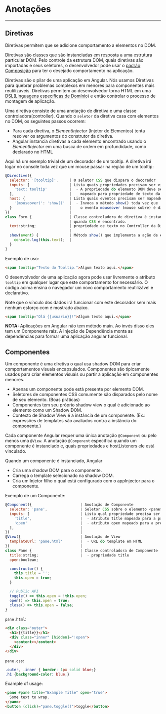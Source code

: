 # Anotações
--------------
## Diretivas
Diretivas permitem que se adicione comportamento a elementos no DOM.

Diretivas são classes que são instanciadas em resposta a uma estrutura particular DOM. Pelo controle da estrutura DOM, quais diretivas são importadas e seus seletores, o desenvolvedor pode usar o [padrão Composição](https://pt.wikipedia.org/wiki/Composi%C3%A7%C3%A3o_de_objetos) para ter o desejado comportamento na aplicação.

Diretivas são o pilar de uma aplicação em Angular. Nós usamos Diretivas para quebrar problemas complexos em menores para componentes mais reutilizáveis. Diretivas permitem ao desenvolvedor torna HTML em uma [DSL(Linguagens específicas de Domínio)](https://pt.wikipedia.org/wiki/Linguagem_de_dom%C3%ADnio_espec%C3%ADfico) e então controlar o processo de montagem de aplicação.

Uma diretiva consiste de uma anotação de diretiva e uma classe controladora(controller). Quando o `seletor` da diretiva casa com elementos no DOM, os seguintes passos ocorrem:

* Para cada diretiva, o *ElementInjector* (Injetor de Elementos) tenta resolver os argumentos do construtor da diretiva.
* Angular instancia diretivas a cada elemento encontrado usando o *ElementInjector* em uma busca de ordem em profundidade, como declarado no HTML

Aqui há um exemplo trivial de um decorador de um tooltip. A diretiva irá logar no console toda vez que um mouse passar na região de um tooltip:

```javascript
@Directive({
  selector: '[tooltip]',     | O seletor CSS que dispara o decorador
  inputs: [                  | Lista quais propriedades precisam ser vinculados
    'text: tooltip'          |  - A propriedade do elemento DOM deve ser
  ],                         |    mapeado para propriedade de texto da diretiva.
  host: {                    | Lista quais eventos precisam ser mapeados
    '(mouseover)': 'show()'  |  - Invoca o método show() toda vez que
  }                          |    o evento mouseover (mouse sobre) é disparado.
})                           |
class Form {                 | Classe controladora de diretiva é instanciada,
                             | quando CSS é encontrado.
  text:string;               | propriedade de texto no Controller da Diretiva.
                             |
  show(event) {              | Método show() que implementa a ação de exibir no console.
    console.log(this.text);  |
  }
}
```

Exemplo de uso:

```html
<span tooltip="Texto do Tooltip.">Algum texto aqui.</span>
```
O desenvolvedor de uma aplicação agora pode usar livremente o atributo `tooltip` em qualquer lugar que este comportamento for necessário.
O código acima ensina o navegador um novo comportamento reutilizável e declarativo.

Note que o vínculo dos dados irá funcionar com este decorador sem mais nenhum esforço com é mostrado abaixo.

```html
<span tooltip="Olá {{usuario}}!">Algum texto aqui.</span>
```

**NOTA:** Aplicações em Angular não tem método main. Ao invés disso eles tem um Componente raiz. A Injeção de Dependência monta as dependências para formar uma aplicação angular funcional.

## Componentes
Um componente é uma diretiva o qual usa shadow DOM para criar comportamentos visuais encapsulados. Componentes são tipicamente usados para criar elementos visuais ou partir a aplicação em componentes menores.

* Apenas um componente pode está presente por elemento DOM.
* Seletores de componentes CSS comumente são disparados pelo nome de seu elemento. (Boas práticas)
* Componentes tem seu próprio shadow view o qual é adicionado ao elemento como um Shadow DOM.
* Contexto de Shadow View é a instância de um componente. (Ex.: expressões de templates são avaliados contra a instância do componente.)

Cada componente Angular requer uma única anotação `@Component` ou pelo menos uma `@View`. A anotação `@Component` especifica quando um componente é instanciado e, quais propriedades e hostListeners ele está vinculado.

Quando um componente é instanciado, Angular

* Cria uma shadow DOM para o componente.
* Carrega o template selecionado na shadow DOM.
* Cria um Injetor filho o qual está configurado com o appInjector para o componente.

Exemplo de um Componente:

```javascript
@Component({                      | Anotação de Componente
  selector: 'pane',               | Seletor CSS sobre o elemento <pane>
  inputs: [                       | Lista qual propriedade precisa ser vinculada
    'title',                      |  - atributo title mapeado para a propriedade title do componente
    'open'                        |  - atributo open mapeado para a propriedade open do componente
  ],                              |
})                                |
@View({                           | Anotação de View
  templateUrl: 'pane.html'        |  - URL do template em HTML
})                                |
class Pane {                      | Classe controladora de Componente
  title:string;                   |  - propriedade title
  open:boolean;

  constructor() {
    this.title = '';
    this.open = true;
  }

  // Public API
  toggle() => this.open = !this.open; 
  open() => this.open = true;
  close() => this.open = false;
}
```

`pane.html`:
```html
<div class="outer">
  <h1>{{title}}</h1>
  <div class="inner" [hidden]="!open">
    <content></content>
  </div>
</div>
```

`pane.css`:
``` css
.outer, .inner { border: 1px solid blue;}
.h1 {background-color: blue;}
```

Example of usage:
```html
<pane #pane title="Example Title" open="true">
  Some text to wrap.
</pane>
<button (click)="pane.toggle()">toggle</button>

```
